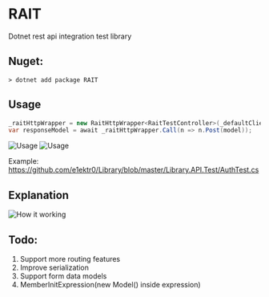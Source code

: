 # RAIT

Dotnet rest api integration test library

## Nuget:
```
> dotnet add package RAIT
``` 

## Usage
```csharp
_raitHttpWrapper = new RaitHttpWrapper<RaitTestController>(_defaultClient);
var responseModel = await _raitHttpWrapper.Call(n => n.Post(model));
```
![Usage](https://cdn.discordapp.com/attachments/449268423638122498/1056599500338249768/image.png)
![Usage](https://cdn.discordapp.com/attachments/449268423638122498/1056515089521451008/image.png)

Example:
https://github.com/e1ektr0/Library/blob/master/Library.API.Test/AuthTest.cs




## Explanation
![How it working](https://cdn.discordapp.com/attachments/449268423638122498/1056522060089798726/j8l3q3k3L7DXQAAAABJRU5ErkJggg.png)

## Todo:
1. Support more routing features
2. Improve serialization
3. Support form data models
4. MemberInitExpression(new Model() inside expression)
